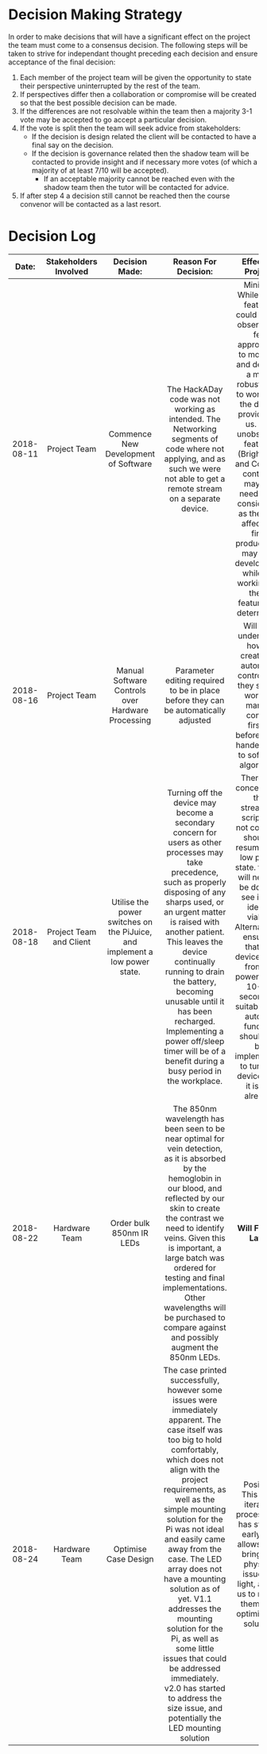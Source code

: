# Decision Making Strategy
In order to make decisions that will have a significant effect on the project the team must come to a consensus decision. The following steps will be taken to strive for independant thought preceding each decision and ensure acceptance of the final decision:

1. Each member of the project team will be given the opportunity to state their perspective uninterrupted by the rest of the team.
2. If perspectives differ then a collaboration or compromise will be created so that the best possible decision can be made.
3. If the differences are not resolvable within the team then a majority 3-1 vote may be accepted to go accept a particular decision.
4. If the vote is split then the team will seek advice from stakeholders:
   * If the decision is design related the client will be contacted to have a final say on the decision.
   * If the decision is governance related then the shadow team will be contacted to provide insight and if necessary more votes (of which a majority of at least 7/10 will be accepted).
     * If an acceptable majority cannot be reached even with the shadow team then the tutor will be contacted for advice.
5. If after step 4 a decision still cannot be reached then the course convenor will be contacted as a last resort.

# Decision Log

| Date: | Stakeholders Involved | Decision Made: | Reason For Decision: | Effect on Project: |
| :---: | :---: | :---: | :---: | :---: |
| 2018-08-11 | Project Team | Commence New Development of Software | The HackADay code was not working as intended. The Networking segments of code where not applying, and as such we were not able to get a remote stream on a separate device. | Minimal. While some features could not be observed, it felt appropriate to move on and develop a more robust code to work with the device provided to us. The unobserved features (Brightness and Contrast controls) may still need to be considered, as they still affect the final product, and may slow development while the workings of these features be determined. |
| 2018-08-16 | Project Team | Manual Software Controls over Hardware Processing | Parameter editing required to be in place before they can be automatically adjusted | Will help understand how to create the automatic controls, as they should work by manual control firstly, before being handed over to software algorithms |
| 2018-08-18 | Project Team and Client | Utilise the power switches on the PiJuice, and implement a low power state. | Turning off the device may become a secondary concern for users as other processes may take precedence, such as properly disposing of any sharps used, or an urgent matter is raised with another patient. This leaves the device continually running to drain the battery, becoming unusable until it has been recharged. Implementing a power off/sleep timer will be of a benefit during a busy period in the workplace. | There is a concern that the streaming script will not continue should it resume for a low power state. testing will need to be done to see if this idea is viable. Alternatively, ensuring that the device boots from no power within 10-15 seconds is suitable. The auto off function should still be implemented to turn the device off if it is not already. |
| 2018-08-22 | Hardware Team | Order bulk 850nm IR LEDs | The 850nm wavelength has been seen to be near optimal for vein detection, as it is absorbed by the hemoglobin in our blood, and reflected by our skin to create the contrast we need to identify veins. Given this is important, a large batch was ordered for testing and final implementations. Other wavelengths will be purchased to compare against and possibly augment the 850nm LEDs. | **Will Fill Out Later** |
| 2018-08-24 | Hardware Team | Optimise Case Design | The case printed successfully, however some issues were immediately apparent. The case itself was too big to hold comfortably, which does not align with the project requirements, as well as the simple mounting solution for the Pi was not ideal and easily came away from the case. The LED array does not have a mounting solution as of yet. V1.1 addresses the mounting solution for the Pi, as well as some little issues that could be addressed immediately. v2.0 has started to address the size issue, and potentially the LED mounting solution | Positive. This is an iterative process that has started early and allows us to bring any physical issues to light, allows us to rectify them, and optimise the solution. |
